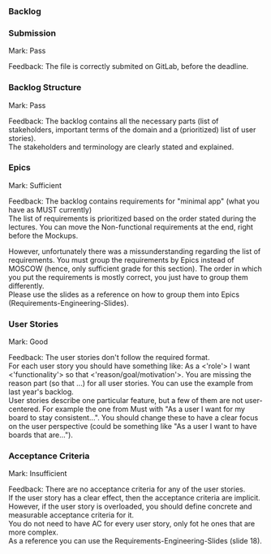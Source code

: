 ### Backlog


### Submission

Mark: Pass

Feedback: The file is correctly submited on GitLab, before the deadline.


### Backlog Structure

Mark: Pass

Feedback: The backlog contains all the necessary parts (list of stakeholders, important terms of the domain and a (prioritized) list of user stories).  
The stakeholders and terminology are clearly stated and explained.


### Epics


Mark: Sufficient

Feedback: The backlog contains requirements for "minimal app" (what you have as MUST currently)  
The list of requirements is prioritized based on the order stated during the lectures.
You can move the Non-functional requirements at the end, right before the Mockups. 

However, unfortunately there was a missunderstanding regarding the list of requirements. You must group the requirements by Epics instead of MOSCOW (hence, only sufficient grade for this section). The order in which you put the requirements is mostly correct, you just have to group them differently.  
Please use the slides as a reference on how to group them into Epics (Requirements-Engineering-Slides).


### User Stories


Mark: Good

Feedback: The user stories don't follow the required format.  
For each user story you should have something like: As a <'role'> I want <'functionality'> so that <'reason/goal/motivation'>. You are missing the reason part (so that ...) for all user stories. You can use the example from last year's backlog.  
User stories describe one particular feature, but a few of them are not user-centered. For example the one from Must with "As a user I want for my board to stay consistent...". You should change these to have a clear focus on the user perspective (could be something like "As a user I want to have boards that are...").


### Acceptance Criteria

Mark: Insufficient

Feedback: There are no acceptance criteria for any of the user stories.   
If the user story has a clear effect, then the acceptance criteria are implicit.  
However, if the user story is overloaded, you should define concrete and measurable acceptance criteria for it.  
You do not need to have AC for every user story, only fot he ones that are more complex.  
As a reference you can use the Requirements-Engineering-Slides (slide 18).

